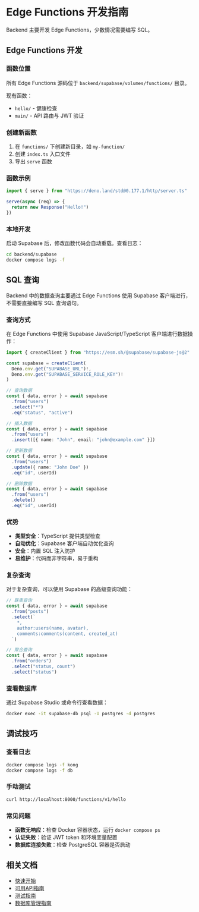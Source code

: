 # Edge Functions 开发指南

Backend 主要开发 Edge Functions，少数情况需要编写 SQL。

## Edge Functions 开发

### 函数位置

所有 Edge Functions 源码位于 `backend/supabase/volumes/functions/` 目录。

现有函数：

- `hello/` - 健康检查
- `main/` - API 路由与 JWT 验证

### 创建新函数

1. 在 `functions/` 下创建新目录，如 `my-function/`
2. 创建 `index.ts` 入口文件
3. 导出 `serve` 函数

### 函数示例

```typescript
import { serve } from "https://deno.land/std@0.177.1/http/server.ts"

serve(async (req) => {
  return new Response("Hello!")
})
```

### 本地开发

启动 Supabase 后，修改函数代码会自动重载。查看日志：

```bash
cd backend/supabase
docker compose logs -f
```

## SQL 查询

Backend 中的数据查询主要通过 Edge Functions 使用 Supabase 客户端进行，不需要直接编写 SQL 查询语句。

### 查询方式

在 Edge Functions 中使用 Supabase JavaScript/TypeScript 客户端进行数据操作：

```typescript
import { createClient } from "https://esm.sh/@supabase/supabase-js@2"

const supabase = createClient(
  Deno.env.get("SUPABASE_URL")!,
  Deno.env.get("SUPABASE_SERVICE_ROLE_KEY")!
)

// 查询数据
const { data, error } = await supabase
  .from("users")
  .select("*")
  .eq("status", "active")

// 插入数据
const { data, error } = await supabase
  .from("users")
  .insert([{ name: "John", email: "john@example.com" }])

// 更新数据
const { data, error } = await supabase
  .from("users")
  .update({ name: "John Doe" })
  .eq("id", userId)

// 删除数据
const { data, error } = await supabase
  .from("users")
  .delete()
  .eq("id", userId)
```

### 优势

- **类型安全**：TypeScript 提供类型检查
- **自动优化**：Supabase 客户端自动优化查询
- **安全**：内置 SQL 注入防护
- **易维护**：代码而非字符串，易于重构

### 复杂查询

对于复杂查询，可以使用 Supabase 的高级查询功能：

```typescript
// 联表查询
const { data, error } = await supabase
  .from("posts")
  .select(`
    *,
    author:users(name, avatar),
    comments:comments(content, created_at)
  `)

// 聚合查询
const { data, error } = await supabase
  .from("orders")
  .select("status, count")
  .select("status")
```

### 查看数据库

通过 Supabase Studio 或命令行查看数据：

```bash
docker exec -it supabase-db psql -U postgres -d postgres
```

## 调试技巧

### 查看日志

```bash
docker compose logs -f kong
docker compose logs -f db
```

### 手动测试

```bash
curl http://localhost:8000/functions/v1/hello
```

### 常见问题

- **函数无响应**：检查 Docker 容器状态，运行 `docker compose ps`
- **认证失败**：验证 JWT token 和环境变量配置
- **数据库连接失败**：检查 PostgreSQL 容器是否启动

## 相关文档

- [快速开始](backend_快速开始指南.md)
- [可用API指南](backend_可用API指南.md)
- [测试指南](backend_测试指南.md)
- [数据库管理指南](backend_数据库管理指南.md)
